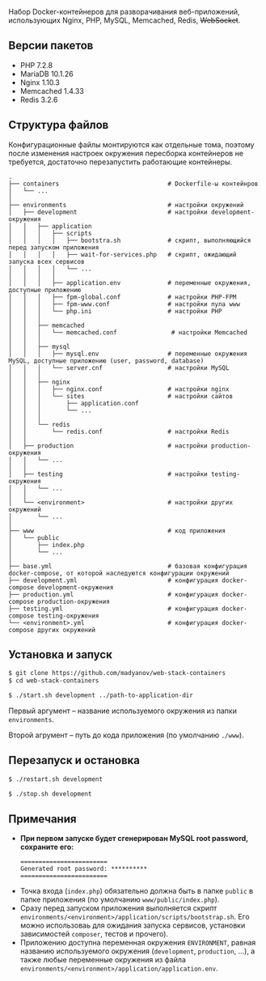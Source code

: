 Набор Docker-контейнеров для разворачивания веб-приложений, использующих Nginx, PHP, MySQL, Memcached, Redis, ~~WebSocket~~.

## Версии пакетов

- PHP 7.2.8
- MariaDB 10.1.26
- Nginx 1.10.3
- Memcached 1.4.33
- Redis 3.2.6

## Структура файлов

Конфигурационные файлы монтируются как отдельные тома, поэтому после изменения настроек окружения пересборка контейнеров не требуется, достаточно перезапустить работающие контейнеры.

```
.
├── containers                              # Dockerfile-ы контейнров
│   └── ...
│
├── environments                            # настройки окружений
│   ├── development                         # настройки development-окружения
│   │   ├── application
│   │   │   ├── scripts
│   │   │   │   ├── bootstra.sh             # скрипт, выполняющийся перед запуском приложения
│   │   │   │   ├── wait-for-services.php   # скрипт, ожидающий запуска всех сервисов
│   │   │   │   └── ...
│   │   │   │
│   │   │   ├── application.env             # переменные окружения, доступные приложению
│   │   │   ├── fpm-global.conf             # настройки PHP-FPM
│   │   │   ├── fpm-www.conf                # настройки пула www
│   │   │   └── php.ini                     # настройки PHP
│   │   │
│   │   ├── memcached
│   │   │   └── memcached.conf               # настройки Memcached
│   │   │
│   │   ├── mysql
│   │   │   ├── mysql.env                   # переменные окружения MySQL, доступные приложению (user, password, database)
│   │   │   └── server.cnf                  # настройки MySQL
│   │   │
│   │   ├── nginx
│   │   │   ├── nginx.conf                  # настройки nginx
│   │   │   └── sites                       # настройки сайтов
│   │   │       ├── application.conf
│   │   │       └── ...
│   │   │
│   │   └── redis
│   │       └── redis.conf                  # настройки Redis
│   │
│   ├── production                          # настройки production-окружения
│   │   └── ...
│   │
│   ├── testing                             # настройки testing-окружения
│   │   └── ...
│   │
│   └── <environment>                       # настройки других окружений
│       └── ...
│
├── www                                     # код приложения
│   └── public
│       ├── index.php
│       └── ...
│
├── base.yml                                # базовая конфигурация docker-compose, от которой наследуются конфигурации окружений
├── development.yml                         # конфигурация docker-compose development-окружения
├── production.yml                          # конфигурация docker-compose production-окружения
├── testing.yml                             # конфигурация docker-compose testing-окружения
└── <environment>.yml                       # конфигурация docker-compose других окружений
```

## Установка и запуск

```bash
$ git clone https://github.com/madyanov/web-stack-containers
$ cd web-stack-containers
```

```bash
$ ./start.sh development ../path-to-application-dir
```

Первый аргумент – название используемого окружения из папки `environments`.

Второй агрумент – путь до кода приложения (по умолчанию `./www`).

## Перезапуск и остановка

```bash
$ ./restart.sh development
```

```bash
$ ./stop.sh development
```

## Примечания

- **При первом запуске будет сгенерирован MySQL root password, сохраните его:**
    ```
    ========================
    Generated root password: **********
    ========================
    ```
- Точка входа (`index.php`) обязательно должна быть в папке `public` в папке приложения (по умолчанию `www/public/index.php`).
- Сразу перед запуском приложения выполняется скрипт `environments/<environment>/application/scripts/bootstrap.sh`. Его можно использоваь для ожидания запуска сервисов, установки зависимостей `composer`, тестов и прочего).
- Приложению доступна переменная окружения `ENVIRONMENT`, равная названию используемого окружения (`development`, `production`, ...), а также любые переменные окружения из файла `environments/<environment>/application/application.env`.

